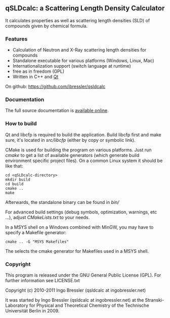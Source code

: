 ## qSLDcalc: a Scattering Length Density Calculator

It calculates properties as well as scattering length densities (SLD) of
compounds given by chemical formula.

### Features

- Calculation of Neutron and X-Ray scattering length densities for compounds
- Standalone executable for various platforms (Windows, Linux, Mac)
- Internationalization support (switch language at runtime)
- free as in freedom (GPL)
- Written in C++ and [Qt](http://qt.nokia.com/products)

On github: https://github.com/ibressler/qsldcalc

### Documentation

The full source documentation is 
[available online](http://ibressler.github.com/qsldcalc/).

### How to build

Qt and libcfp is required to build the application. Build libcfp first and
make sure, it's located in *src/libcfp* (either by copy or symbolic link).

CMake is used for building the program on various platforms. Just run *cmake*
to get a list of available generators (which generate build environment
specific project files). On a common Linux system it should be like that:

    cd <qSLDcalc-directory>
    mkdir build
    cd build
    cmake ..
    make

Afterwards, the standalone binary can be found in *bin/*

For advanced build settings (debug symbols, optimization, warnings, etc ...), 
adjust *CMakeLists.txt* to your needs.

In a MSYS shell on a Windows combined with MinGW, you may have to specify a
Makefile generator:

    cmake .. -G "MSYS Makefiles"
    
The selects the cmake generator for Makefiles used in a MSYS shell.

### Copyright

This program is released under the GNU General Public License (GPL).
For further information see LICENSE.txt

Copyright (c) 2010-2011 Ingo Bressler (qsldcalc at ingobressler.net)

It was started by Ingo Bressler (qsldcalc at ingobressler.net)
at the Stranski-Laboratory for Physical and Theoretical Chemistry of the 
Technische Universität Berlin in 2009.

